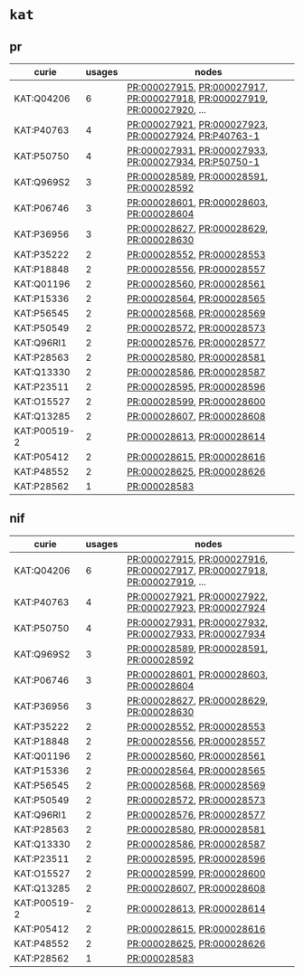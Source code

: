 # `kat`

## pr

| curie        |   usages | nodes                                                                                                                                                                                                                                                                                                                |
|--------------|----------|----------------------------------------------------------------------------------------------------------------------------------------------------------------------------------------------------------------------------------------------------------------------------------------------------------------------|
| KAT:Q04206   |        6 | [PR:000027915](http://purl.obolibrary.org/obo/PR_000027915), [PR:000027917](http://purl.obolibrary.org/obo/PR_000027917), [PR:000027918](http://purl.obolibrary.org/obo/PR_000027918), [PR:000027919](http://purl.obolibrary.org/obo/PR_000027919), [PR:000027920](http://purl.obolibrary.org/obo/PR_000027920), ... |
| KAT:P40763   |        4 | [PR:000027921](http://purl.obolibrary.org/obo/PR_000027921), [PR:000027923](http://purl.obolibrary.org/obo/PR_000027923), [PR:000027924](http://purl.obolibrary.org/obo/PR_000027924), [PR:P40763-1](http://purl.obolibrary.org/obo/PR_P40763-1)                                                                     |
| KAT:P50750   |        4 | [PR:000027931](http://purl.obolibrary.org/obo/PR_000027931), [PR:000027933](http://purl.obolibrary.org/obo/PR_000027933), [PR:000027934](http://purl.obolibrary.org/obo/PR_000027934), [PR:P50750-1](http://purl.obolibrary.org/obo/PR_P50750-1)                                                                     |
| KAT:Q969S2   |        3 | [PR:000028589](http://purl.obolibrary.org/obo/PR_000028589), [PR:000028591](http://purl.obolibrary.org/obo/PR_000028591), [PR:000028592](http://purl.obolibrary.org/obo/PR_000028592)                                                                                                                                |
| KAT:P06746   |        3 | [PR:000028601](http://purl.obolibrary.org/obo/PR_000028601), [PR:000028603](http://purl.obolibrary.org/obo/PR_000028603), [PR:000028604](http://purl.obolibrary.org/obo/PR_000028604)                                                                                                                                |
| KAT:P36956   |        3 | [PR:000028627](http://purl.obolibrary.org/obo/PR_000028627), [PR:000028629](http://purl.obolibrary.org/obo/PR_000028629), [PR:000028630](http://purl.obolibrary.org/obo/PR_000028630)                                                                                                                                |
| KAT:P35222   |        2 | [PR:000028552](http://purl.obolibrary.org/obo/PR_000028552), [PR:000028553](http://purl.obolibrary.org/obo/PR_000028553)                                                                                                                                                                                             |
| KAT:P18848   |        2 | [PR:000028556](http://purl.obolibrary.org/obo/PR_000028556), [PR:000028557](http://purl.obolibrary.org/obo/PR_000028557)                                                                                                                                                                                             |
| KAT:Q01196   |        2 | [PR:000028560](http://purl.obolibrary.org/obo/PR_000028560), [PR:000028561](http://purl.obolibrary.org/obo/PR_000028561)                                                                                                                                                                                             |
| KAT:P15336   |        2 | [PR:000028564](http://purl.obolibrary.org/obo/PR_000028564), [PR:000028565](http://purl.obolibrary.org/obo/PR_000028565)                                                                                                                                                                                             |
| KAT:P56545   |        2 | [PR:000028568](http://purl.obolibrary.org/obo/PR_000028568), [PR:000028569](http://purl.obolibrary.org/obo/PR_000028569)                                                                                                                                                                                             |
| KAT:P50549   |        2 | [PR:000028572](http://purl.obolibrary.org/obo/PR_000028572), [PR:000028573](http://purl.obolibrary.org/obo/PR_000028573)                                                                                                                                                                                             |
| KAT:Q96RI1   |        2 | [PR:000028576](http://purl.obolibrary.org/obo/PR_000028576), [PR:000028577](http://purl.obolibrary.org/obo/PR_000028577)                                                                                                                                                                                             |
| KAT:P28563   |        2 | [PR:000028580](http://purl.obolibrary.org/obo/PR_000028580), [PR:000028581](http://purl.obolibrary.org/obo/PR_000028581)                                                                                                                                                                                             |
| KAT:Q13330   |        2 | [PR:000028586](http://purl.obolibrary.org/obo/PR_000028586), [PR:000028587](http://purl.obolibrary.org/obo/PR_000028587)                                                                                                                                                                                             |
| KAT:P23511   |        2 | [PR:000028595](http://purl.obolibrary.org/obo/PR_000028595), [PR:000028596](http://purl.obolibrary.org/obo/PR_000028596)                                                                                                                                                                                             |
| KAT:O15527   |        2 | [PR:000028599](http://purl.obolibrary.org/obo/PR_000028599), [PR:000028600](http://purl.obolibrary.org/obo/PR_000028600)                                                                                                                                                                                             |
| KAT:Q13285   |        2 | [PR:000028607](http://purl.obolibrary.org/obo/PR_000028607), [PR:000028608](http://purl.obolibrary.org/obo/PR_000028608)                                                                                                                                                                                             |
| KAT:P00519-2 |        2 | [PR:000028613](http://purl.obolibrary.org/obo/PR_000028613), [PR:000028614](http://purl.obolibrary.org/obo/PR_000028614)                                                                                                                                                                                             |
| KAT:P05412   |        2 | [PR:000028615](http://purl.obolibrary.org/obo/PR_000028615), [PR:000028616](http://purl.obolibrary.org/obo/PR_000028616)                                                                                                                                                                                             |
| KAT:P48552   |        2 | [PR:000028625](http://purl.obolibrary.org/obo/PR_000028625), [PR:000028626](http://purl.obolibrary.org/obo/PR_000028626)                                                                                                                                                                                             |
| KAT:P28562   |        1 | [PR:000028583](http://purl.obolibrary.org/obo/PR_000028583)                                                                                                                                                                                                                                                          |

## nif

| curie        |   usages | nodes                                                                                                                                                                                                                                                                                                                |
|--------------|----------|----------------------------------------------------------------------------------------------------------------------------------------------------------------------------------------------------------------------------------------------------------------------------------------------------------------------|
| KAT:Q04206   |        6 | [PR:000027915](http://purl.obolibrary.org/obo/PR_000027915), [PR:000027916](http://purl.obolibrary.org/obo/PR_000027916), [PR:000027917](http://purl.obolibrary.org/obo/PR_000027917), [PR:000027918](http://purl.obolibrary.org/obo/PR_000027918), [PR:000027919](http://purl.obolibrary.org/obo/PR_000027919), ... |
| KAT:P40763   |        4 | [PR:000027921](http://purl.obolibrary.org/obo/PR_000027921), [PR:000027922](http://purl.obolibrary.org/obo/PR_000027922), [PR:000027923](http://purl.obolibrary.org/obo/PR_000027923), [PR:000027924](http://purl.obolibrary.org/obo/PR_000027924)                                                                   |
| KAT:P50750   |        4 | [PR:000027931](http://purl.obolibrary.org/obo/PR_000027931), [PR:000027932](http://purl.obolibrary.org/obo/PR_000027932), [PR:000027933](http://purl.obolibrary.org/obo/PR_000027933), [PR:000027934](http://purl.obolibrary.org/obo/PR_000027934)                                                                   |
| KAT:Q969S2   |        3 | [PR:000028589](http://purl.obolibrary.org/obo/PR_000028589), [PR:000028591](http://purl.obolibrary.org/obo/PR_000028591), [PR:000028592](http://purl.obolibrary.org/obo/PR_000028592)                                                                                                                                |
| KAT:P06746   |        3 | [PR:000028601](http://purl.obolibrary.org/obo/PR_000028601), [PR:000028603](http://purl.obolibrary.org/obo/PR_000028603), [PR:000028604](http://purl.obolibrary.org/obo/PR_000028604)                                                                                                                                |
| KAT:P36956   |        3 | [PR:000028627](http://purl.obolibrary.org/obo/PR_000028627), [PR:000028629](http://purl.obolibrary.org/obo/PR_000028629), [PR:000028630](http://purl.obolibrary.org/obo/PR_000028630)                                                                                                                                |
| KAT:P35222   |        2 | [PR:000028552](http://purl.obolibrary.org/obo/PR_000028552), [PR:000028553](http://purl.obolibrary.org/obo/PR_000028553)                                                                                                                                                                                             |
| KAT:P18848   |        2 | [PR:000028556](http://purl.obolibrary.org/obo/PR_000028556), [PR:000028557](http://purl.obolibrary.org/obo/PR_000028557)                                                                                                                                                                                             |
| KAT:Q01196   |        2 | [PR:000028560](http://purl.obolibrary.org/obo/PR_000028560), [PR:000028561](http://purl.obolibrary.org/obo/PR_000028561)                                                                                                                                                                                             |
| KAT:P15336   |        2 | [PR:000028564](http://purl.obolibrary.org/obo/PR_000028564), [PR:000028565](http://purl.obolibrary.org/obo/PR_000028565)                                                                                                                                                                                             |
| KAT:P56545   |        2 | [PR:000028568](http://purl.obolibrary.org/obo/PR_000028568), [PR:000028569](http://purl.obolibrary.org/obo/PR_000028569)                                                                                                                                                                                             |
| KAT:P50549   |        2 | [PR:000028572](http://purl.obolibrary.org/obo/PR_000028572), [PR:000028573](http://purl.obolibrary.org/obo/PR_000028573)                                                                                                                                                                                             |
| KAT:Q96RI1   |        2 | [PR:000028576](http://purl.obolibrary.org/obo/PR_000028576), [PR:000028577](http://purl.obolibrary.org/obo/PR_000028577)                                                                                                                                                                                             |
| KAT:P28563   |        2 | [PR:000028580](http://purl.obolibrary.org/obo/PR_000028580), [PR:000028581](http://purl.obolibrary.org/obo/PR_000028581)                                                                                                                                                                                             |
| KAT:Q13330   |        2 | [PR:000028586](http://purl.obolibrary.org/obo/PR_000028586), [PR:000028587](http://purl.obolibrary.org/obo/PR_000028587)                                                                                                                                                                                             |
| KAT:P23511   |        2 | [PR:000028595](http://purl.obolibrary.org/obo/PR_000028595), [PR:000028596](http://purl.obolibrary.org/obo/PR_000028596)                                                                                                                                                                                             |
| KAT:O15527   |        2 | [PR:000028599](http://purl.obolibrary.org/obo/PR_000028599), [PR:000028600](http://purl.obolibrary.org/obo/PR_000028600)                                                                                                                                                                                             |
| KAT:Q13285   |        2 | [PR:000028607](http://purl.obolibrary.org/obo/PR_000028607), [PR:000028608](http://purl.obolibrary.org/obo/PR_000028608)                                                                                                                                                                                             |
| KAT:P00519-2 |        2 | [PR:000028613](http://purl.obolibrary.org/obo/PR_000028613), [PR:000028614](http://purl.obolibrary.org/obo/PR_000028614)                                                                                                                                                                                             |
| KAT:P05412   |        2 | [PR:000028615](http://purl.obolibrary.org/obo/PR_000028615), [PR:000028616](http://purl.obolibrary.org/obo/PR_000028616)                                                                                                                                                                                             |
| KAT:P48552   |        2 | [PR:000028625](http://purl.obolibrary.org/obo/PR_000028625), [PR:000028626](http://purl.obolibrary.org/obo/PR_000028626)                                                                                                                                                                                             |
| KAT:P28562   |        1 | [PR:000028583](http://purl.obolibrary.org/obo/PR_000028583)                                                                                                                                                                                                                                                          |

